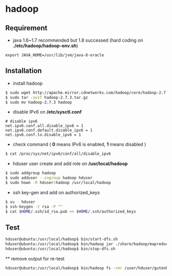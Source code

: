 # hadoop

## Requirement
* java 1.6~1.7 recommended but 1.8 successed (hard coding on **./etc/hadoop/hadoop-env.sh**)
```
export JAVA_HOME=/usr/lib/jvm/java-8-oracle
```
## Installation
* install hadoop
```bash
$ sudo wget http://apache.mirror.cdnetworks.com/hadoop/core/hadoop-2.7.3/hadoop-2.7.3.tar.gz
$ sudo tar -xvzf hadoop-2.7.3.tar.gz
$ sudo mv hadoop-2.7.3 hadoop
```
* disable IPv6 on **/etc/sysctl.conf**
```
# disable ipv6
net.ipv6.conf.all.disable_ipv6 = 1
net.ipv6.conf.default.disable_ipv6 = 1
net.ipv6.conf.lo.disable_ipv6 = 1
```
* check command ( **0** means IPv6 is enabled, **1** means disabled )
```bash
$ cat /proc/sys/net/ipv6/conf/all/disable_ipv6
```


* hduser user create and add role on **/usr/local/hadoop**
```bash
$ sudo addgroup hadoop
$ sudo adduser --ingroup hadoop hduser
$ sudo hown -R hduser:hadoop /usr/local/hadoop 
```
* ssh key-gen and add on authorized_keys
```bash
$ su - hduser
$ ssh-keygen -t rsa -P ""
$ cat $HOME/.ssh/id_rsa.pub >> $HOME/.ssh/authorized_keys
```

## Test
```bash
hduser@ubuntu:/usr/local/hadoop$ bin/start-dfs.sh
hduser@ubuntu:/usr/local/hadoop$ bin/hadoop jar ./share/hadoop/mapreduce/hadoop-mapreduce-examples-2.7.3.jar wordcount /user/hduser/gutenberg /user/hduser/gutenberg-output
hduser@ubuntu:/usr/local/hadoop$ bin/stop-dfs.sh
```
** remove output for re-test
```bash
hduser@ubuntu:/usr/local/hadoop$ bin/hadoop fs -rmr /user/hduser/gutenberg-output
```
